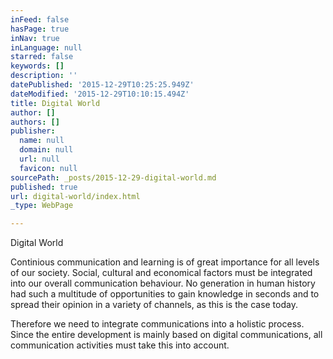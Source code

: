 ```yaml
---
inFeed: false
hasPage: true
inNav: true
inLanguage: null
starred: false
keywords: []
description: ''
datePublished: '2015-12-29T10:25:25.949Z'
dateModified: '2015-12-29T10:10:15.494Z'
title: Digital World
author: []
authors: []
publisher:
  name: null
  domain: null
  url: null
  favicon: null
sourcePath: _posts/2015-12-29-digital-world.md
published: true
url: digital-world/index.html
_type: WebPage

---
```

Digital World

Continious communication and learning is of great importance for all levels of our society. Social, cultural and economical factors must be integrated into our overall communication behaviour. No generation in human history had such a multitude of opportunities to gain knowledge in seconds and to spread their opinion in a variety of channels, as this is the case today.

Therefore we need to integrate communications into a holistic process. Since the entire development is mainly based on digital communications, all communication activities must take this into account.
